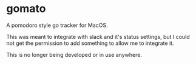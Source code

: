gomato
======

A pomodoro style go tracker for MacOS.

This was meant to integrate with slack and it's status settings, but I could not get the permission to add something to allow me to integrate it.

This is no longer being developed or in use anywhere.
